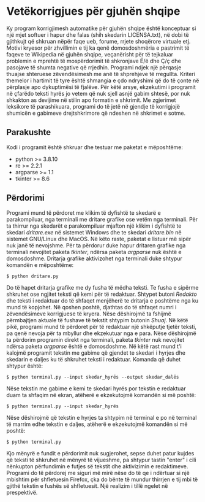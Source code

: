 # Vetëkorrigjues për gjuhën shqipe

Ky program korrigjimesh automatike për gjuhën shqipe është konceptuar si
një mjet softuer i hapur dhe falas (shih skedarin LICENSA.txt), në dobi të
gjithkujt që shkruan nëpër faqe ueb, forume, rrjete shoqërore virtuale etj.
Motivi kryesor për zhvillimin e tij ka qenë domosdoshmëria e pastrimit të
faqeve te Wikipedia në gjuhën shqipe, veçanërisht për të tejkaluar problemin
e mprehtë të mospërdorimit të shkronjave Ë/ë dhe Ç/ç dhe pasojave të shumta 
negative që rrjedhin. Programi ndjek një përqasje thuajse shteruese
zëvendësimesh me anë të shprehjeve të rregullta. Kriteri themelor i hartimit
të tyre është shmangia e çdo ndryshimi që do të çonte në përplasje apo
dykuptimësi të fjalëve. Për këtë arsye, ekzekutimi i programit në çfarëdo 
teksti hyrës jo vetem që nuk sjell asnjë gabim shtesë, por nuk shkakton as 
devijime në stilin apo formatin e shkrimit. Me zgjerimet leksikore të 
parashikuara, programi do të jetë në gjendje të korrigjojë shumicën e
gabimeve drejtshkrimore që ndeshen në shkrimet e sotme.

## Parakushte

Kodi i programit është shkruar dhe testuar me paketat e mëposhtëme:
- python >= 3.8.10
- re >= 2.2.1
- argparse >= 1.1
- tkinter >= 8.6

## Përdorimi

Programi mund të përdoret me klikim të dyfishtë te skedarë e parakompiluar,
nga terminali me dritare grafike ose vetëm nga terminali. Për ta thirrur nga 
skedarët e parakompiluar mjafton një klikim i dyfishtë te skedari *dritare.exe*
në sistemet Windows dhe te skedari *dritare.bin* në sistemet GNU/Linux dhe MacOS.
Në këto raste, paketat e listuar më sipër nuk janë të nevojshme. Për ta përdorur 
duke hapur dritaren grafike nga terminali nevojitet paketa *tkinter*, ndërsa paketa
*argparse* nuk është e domosdoshme. Dritarja grafike aktivizohet nga terminali duke
shtypur komandën e mëposhtëme:

```
$ python dritare.py
```

Do të hapet dritarja grafike me dy fusha të mëdha teksti. Te fusha e sipërme 
shkruhet ose ngjitet teksti që kemi për të redaktuar. Shtypet butoni *Redakto* 
dhe teksti i redaktuar do të shfaqet menjëherë te dritarja e poshtëme nga ku 
mund të kopjohet. Në qoshen poshtë, djathtas do të shfaqet numri i 
zëvendësimeve korrigjuese të kryera. Nëse dëshirojmë ta fshijmë përmbajtjen 
aktuale të fushave të tekstit shtypim butonin *Shuaj*. Në këtë pikë, programi 
mund të përdoret për të redaktuar një shkëputje tjetër teksti, pa qenë nevoja 
për ta mbyllur dhe ekzekutuar nga e para. Nëse dëshirojmë ta përdorim 
programin direkt nga terminali, paketa *tkinter* nuk nevojitet ndërsa paketa
*argparse* është e domosdoshme. Në këtë rast mund t'i kalojmë programit tekstin 
me gabime që gjendet te skedari i hyrjes dhe skedarin e daljes ku të shkruhet
teksti i redaktuar. Komanda që duhet shtypur është:

```
$ python terminal.py --input skedar_hyrës --output skedar_dalës
```

Nëse tekstin me gabime e kemi te skedari hyrës por tekstin e redaktuar
duam ta shfaqim në ekran, atëherë e ekzekutojmë komandën si më poshtë:

```
$ python terminal.py --input skedar_hyrës
```

Nëse dëshirojmë që tekstin e hyrjes ta shtypim në terminal e po në 
terminal të marrim edhe tekstin e daljes, atëherë e ekzekutojmë komandën
si më poshtë:

```
$ python terminal.py
```

Kjo mënyrë e fundit e përdorimit nuk sugjerohet, sepse duhet patur kujdes që
teksti të shkruhet në mënyrë të vijueshme, pa shtypur tastin "enter" i cili
nënkupton përfundimin e futjes së tekstit dhe aktivizimin e redaktimeve.
Programi do të përdorej me siguri më mirë nëse do të qe i ndërtuar si një
mbishtim për shfletuesin Firefox, çka do bënte të mundur thirrjen e tij mbi
të gjithë tekstin e fushës së shfletuesit. Një realizim i tillë ngelet në
prespektivë.
